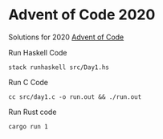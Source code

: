 # Advent of Code 2020

Solutions for 2020 [Advent of Code](https://adventofcode.com/2020/)

Run Haskell Code

```
stack runhaskell src/Day1.hs
```

Run C Code

```
cc src/day1.c -o run.out && ./run.out
```

Run Rust code

```
cargo run 1
```
